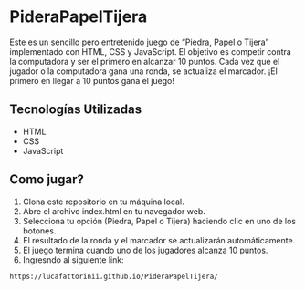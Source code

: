 # PideraPapelTijera
Este es un sencillo pero entretenido juego de “Piedra, Papel o Tijera” implementado con HTML, CSS y JavaScript. El objetivo es competir contra la computadora y ser el primero en alcanzar 10 puntos. Cada vez que el jugador o la computadora gana una ronda, se actualiza el marcador. ¡El primero en llegar a 10 puntos gana el juego!

## Tecnologías Utilizadas
- HTML
- CSS
- JavaScript

##  Como jugar?
1.  Clona este repositorio en tu máquina local.
2.  Abre el archivo index.html en tu navegador web.
3.  Selecciona tu opción (Piedra, Papel o Tijera) haciendo clic en uno de los botones.
4.  El resultado de la ronda y el marcador se actualizarán automáticamente.
5.  El juego termina cuando uno de los jugadores alcanza 10 puntos.
6.  Ingresndo al siguiente link:
```bash
https://lucafattorinii.github.io/PideraPapelTijera/
```
